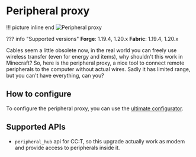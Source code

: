 # Peripheral proxy

!!! picture inline end
    ![Peripheral proxy](peripheral_proxy.png)

??? info "Supported versions"
    **Forge**: 1.19.4, 1.20.x
    **Fabric**: 1.19.4, 1.20.x

Cables seem a little obsolete now, in the real world you can freely use wireless transfer (even for energy and items), why shouldn't this work in Minecraft? So, here is the peripheral proxy, a nice tool to connect remote peripherals to the computer without actual wires. Sadly it has limited range, but you can't have everything, can you?

## How to configure

To configure the peripheral proxy, you can use the [ultimate configurator](ultimate_configurator.md). 

## Supported APIs

- `peripheral_hub` api for CC:T, so this upgrade actually work as modem and provide access to peripherals inside it.
